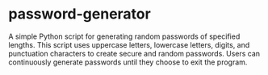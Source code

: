 # password-generator
A simple Python script for generating random passwords of specified lengths. This script uses uppercase letters, lowercase letters, digits, and punctuation characters to create secure and random passwords. Users can continuously generate passwords until they choose to exit the program.
